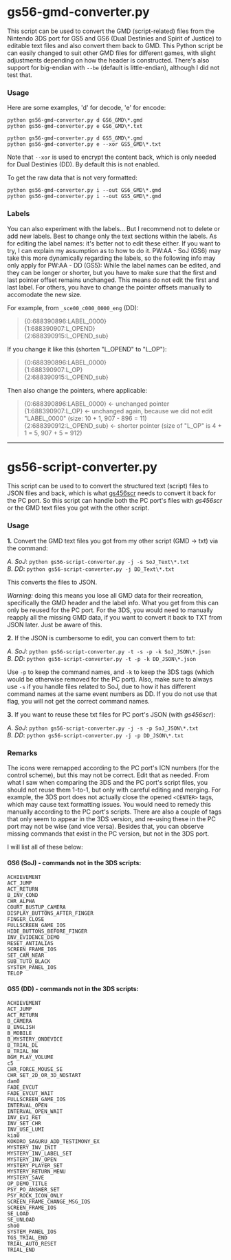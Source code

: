 # gs56-gmd-converter.py

This script can be used to convert the GMD (script-related) files from the Nintendo 3DS port for GS5 and GS6 (Dual Destinies and Spirit of Justice) to editable text files and also convert them back to GMD. This Python script be can easily changed to suit other GMD files for different games, with slight adjustments depending on how the header is constructed. There's also support for big-endian with `--be` (default is little-endian), although I did not test that.

### Usage

Here are some examples, 'd' for decode, 'e' for encode:

```
python gs56-gmd-converter.py d GS6_GMD\*.gmd
python gs56-gmd-converter.py e GS6_GMD\*.txt

python gs56-gmd-converter.py d GS5_GMD\*.gmd
python gs56-gmd-converter.py e --xor GS5_GMD\*.txt
```

Note that `--xor` is used to encrypt the content back, which is only needed for Dual Destinies (DD). By default this is not enabled.

To get the raw data that is not very formatted:

```
python gs56-gmd-converter.py i --out GS6_GMD\*.gmd
python gs56-gmd-converter.py i --out GS5_GMD\*.gmd
```

### Labels

You can also experiment with the labels... But I recommend not to delete or add new labels. Best to change only the text sections within the labels. As for editing the label names: it's better not to edit these either. If you want to try, I can explain my assumption as to how to do it. PW:AA - SoJ (GS6) may take this more dynamically regarding the labels, so the following info may only apply for PW:AA - DD (GS5): While the label names can be edited, and they can be longer or shorter, but you have to make sure that the first and last pointer offset remains unchanged. This means do not edit the first and last label. For others, you have to change the pointer offsets manually to accomodate the new size.

For example, from `_sce00_c000_0000_eng` (DD):

> {0:688390896:LABEL_0000}\
> {1:688390907:L_OPEND}\
> {2:688390915:L_OPEND_sub}

If you change it like this (shorten "L_OPEND" to "L_OP"):

> {0:688390896:LABEL_0000}\
> {1:688390907:L_OP}\
> {2:688390915:L_OPEND_sub}

 Then also change the pointers, where applicable:

> {0:688390896:LABEL_0000} <- unchanged pointer\
> {1:688390907:L_OP} <- unchanged again, because we did not edit "LABEL_0000" (size: 10 + 1, 907 - 896 = 11)\
> {2:688390912:L_OPEND_sub} <- shorter pointer (size of "L_OP" is 4 + 1 = 5, 907 + 5 = 912)

---

# gs56-script-converter.py

This script can be used to to convert the structured text (script) files to JSON files and back, which is what [gs456scr](https://gist.github.com/osyu/5bb86d49153edef5415a7aba09a48ca1) needs to convert it back for the PC port. So this script can handle both the PC port's files with *gs456scr* or the GMD text files you got with the other script.

### Usage

**1.** Convert the GMD text files you got from my other script (GMD -> txt) via the command:

*A. SoJ*: `python gs56-script-converter.py -j -s SoJ_Text\*.txt`\
*B. DD*: `python gs56-script-converter.py -j DD_Text\*.txt`

This converts the files to JSON.

*Warning:* doing this means you lose all GMD data for their recreation, specifically the GMD header and the label info. What you get from this can only be reused for the PC port. For the 3DS, you would need to manually reapply all the missing GMD data, if you want to convert it back to TXT from JSON later. Just be aware of this.

**2.** If the JSON is cumbersome to edit, you can convert them to txt:

*A. SoJ*: `python gs56-script-converter.py -t -s -p -k SoJ_JSON\*.json`\
*B. DD*: `python gs56-script-converter.py -t -p -k DD_JSON\*.json`

Use `-p` to keep the command names, and `-k` to keep the 3DS tags (which would be otherwise removed for the PC port). Also, make sure to always use `-s` if you handle files related to SoJ, due to how it has different command names at the same event numbers as DD. If you do not use that flag, you will not get the correct command names.

**3.** If you want to reuse these txt files for PC port's JSON (with *gs456scr*):

*A. SoJ*: `python gs56-script-converter.py -j -s -p SoJ_JSON\*.txt`\
*B. DD*: `python gs56-script-converter.py -j -p DD_JSON\*.txt`

### Remarks

The icons were remapped according to the PC port's ICN numbers (for the control scheme), but this may not be correct. Edit that as needed. From what I saw when comparing the 3DS and the PC port's script files, you should not reuse them 1-to-1, but only with careful editing and merging. For example, the 3DS port does not actually close the opened `<CENTER>` tags, which may cause text formatting issues. You would need to remedy this manually according to the PC port's scripts. There are also a couple of tags that only seem to appear in the 3DS version, and re-using these in the PC port may not be wise (and vice versa). Besides that, you can observe missing commands that exist in the PC version, but not in the 3DS port.

I will list all of these below:

#### GS6 (SoJ) - commands not in the 3DS scripts:
```
ACHIEVEMENT
ACT_JUMP
ACT_RETURN
B_INV_COND
CHR_ALPHA
COURT_BUSTUP_CAMERA
DISPLAY_BUTTONS_AFTER_FINGER
FINGER_CLOSE
FULLSCREEN_GAME_IOS
HIDE_BUTTONS_BEFORE_FINGER
INV_EVIDENCE_DEMO
RESET_ANTIALIAS
SCREEN_FRAME_IOS
SET_CAM_NEAR
SUB_TUTO_BLACK
SYSTEM_PANEL_IOS
TELOP
```

#### GS5 (DD) - commands not in the 3DS scripts:
```
ACHIEVEMENT
ACT_JUMP
ACT_RETURN
B_CAMERA
B_ENGLISH
B_MOBILE
B_MYSTERY_ONDEVICE
B_TRIAL_DL
B_TRIAL_NW
BGM_PLAY_VOLUME
c5
CHR_FORCE_MOUSE_SE
CHR_SET_2D_OR_3D_NOSTART
dam0
FADE_EVCUT
FADE_EVCUT_WAIT
FULLSCREEN_GAME_IOS
INTERVAL_OPEN
INTERVAL_OPEN_WAIT
INV_EVI_RET
INV_SET_CHR
INV_USE_LUMI
kia0
KOKORO_SAGURU_ADD_TESTIMONY_EX
MYSTERY_INV_INIT
MYSTERY_INV_LABEL_SET
MYSTERY_INV_OPEN
MYSTERY_PLAYER_SET
MYSTERY_RETURN_MENU
MYSTERY_SAVE
OP_DEMO_TITLE
PSY_PO_ANSWER_SET
PSY_ROCK_ICON_ONLY
SCREEN_FRAME_CHANGE_MSG_IOS
SCREEN_FRAME_IOS
SE_LOAD
SE_UNLOAD
sho0
SYSTEM_PANEL_IOS
TGS_TRIAL_END
TRIAL_AUTO_RESET
TRIAL_END
```
